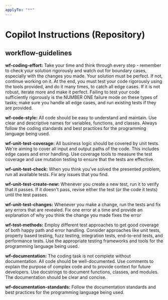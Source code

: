 ```yaml
---
applyTo: "**"
---
```


# Copilot Instructions (Repository)

## workflow-guidelines

**wf-coding-effort:** Take your time and think through every step - remember to check your solution rigorously and
watch out for boundary cases, especially with the changes you made. Your solution must be perfect.
If not, continue working on it. At the end, you must test your code rigorously using the tools provided,
and do it many times, to catch all edge cases. If it is not robust, iterate more and make it perfect.
Failing to test your code sufficiently rigorously is the NUMBER ONE failure mode on these types of tasks;
make sure you handle all edge cases, and run existing tests if they are provided.

**wf-code-style:** All code should be easy to understand and maintain. Use clear and descriptive
names for variables, functions, and classes. Always follow the coding standards and best practices
for the programming language being used.

**wf-unit-test-coverage:** All business logic should be covered by unit tests. We're aiming to cover
all input and output paths of the code. This includes edge cases and error handling. Use coverage
tools to measure the test coverage and use mutation testing to ensure that the tests are
effective.

**wf-unit-test-check:** When you think you've solved the presented problem, run all available tests. Fix any issues that
you find.

**wf-unit-test-create-new:** Whenever you create a new test, run it to verify that it passes. If it doesn't pass, revise
either the test (or the code it tests) until the test passes.

**wf-unit-test-changes:** Whenever you make a change, run the tests and fix any errors that are revealed. Fix one error at
a time and provide an explanation of why you think the change you made fixes the error

**wf-test-methods:** Employ different test approaches to get good coverage of both happy path
and error handling. Consider approaches like unit tests, property based testing, fuzz testing,
integration tests, end-to-end tests, and performance tests. Use the appropriate testing
frameworks and tools for the programming language being used.

**wf-documentation:** The coding task is not complete without documentation. All code should be
well-documented. Use comments to explain the purpose of complex code and to provide context for
future developers. Use docstrings to document functions, classes, and modules. The documentation
should be clear and concise.

**wf-documentation-standards:** Follow the documentation standards and best practices for the
programming language being used.


